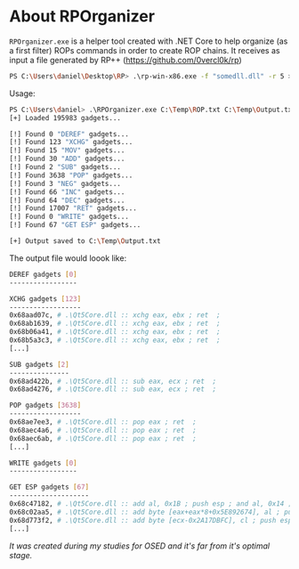 # About RPOrganizer

`RPOrganizer.exe` is a helper tool created with .NET Core to help organize (as a first filter) ROPs commands in order to create ROP chains.
It receives as input a file generated by RP++ (https://github.com/0vercl0k/rp)

```bash
PS C:\Users\daniel\Desktop\RP> .\rp-win-x86.exe -f "somedll.dll" -r 5 > rop.txt
```

Usage:

```bash
PS C:\Users\daniel> .\RPOrganizer.exe C:\Temp\ROP.txt C:\Temp\Output.txt
[+] Loaded 195983 gadgets...

[!] Found 0 "DEREF" gadgets...
[!] Found 123 "XCHG" gadgets...
[!] Found 15 "MOV" gadgets...
[!] Found 30 "ADD" gadgets...
[!] Found 2 "SUB" gadgets...
[!] Found 3638 "POP" gadgets...
[!] Found 3 "NEG" gadgets...
[!] Found 66 "INC" gadgets...
[!] Found 64 "DEC" gadgets...
[!] Found 17007 "RET" gadgets...
[!] Found 0 "WRITE" gadgets...
[!] Found 67 "GET ESP" gadgets...

[+] Output saved to C:\Temp\Output.txt
```

The output file would loook like:

```bash
DEREF gadgets [0]
-----------------

XCHG gadgets [123]
------------------
0x68aad07c, # .\Qt5Core.dll :: xchg eax, ebx ; ret  ;
0x68ab1639, # .\Qt5Core.dll :: xchg eax, ebx ; ret  ;
0x68b06a41, # .\Qt5Core.dll :: xchg eax, ebx ; ret  ;
0x68b5a3c3, # .\Qt5Core.dll :: xchg eax, ebx ; ret  ;
[...]

SUB gadgets [2]
---------------
0x68ad422b, # .\Qt5Core.dll :: sub eax, ecx ; ret  ;
0x68ad4276, # .\Qt5Core.dll :: sub eax, ecx ; ret  ;

POP gadgets [3638]
------------------
0x68ae7ee3, # .\Qt5Core.dll :: pop eax ; ret  ;
0x68aec4a6, # .\Qt5Core.dll :: pop eax ; ret  ;
0x68aec6ab, # .\Qt5Core.dll :: pop eax ; ret  ;
[...]

WRITE gadgets [0]
-----------------

GET ESP gadgets [67]
--------------------
0x68c47182, # .\Qt5Core.dll :: add al, 0x1B ; push esp ; and al, 0x14 ; add esp, 0x28 ; pop ebx ; ret  ;
0x68c02aa5, # .\Qt5Core.dll :: add byte [eax+eax*8+0x5E892674], al ; push esp ; add esp, 0x14 ; pop ebx ; pop esi ; retn 0x0004 ;
0x68d773f2, # .\Qt5Core.dll :: add byte [ecx-0x2A17DBFC], cl ; push esp ; sar edi, cl ; add esp, 0x18 ; pop ebx ; ret  ;
[...]
```

*It was created during my studies for OSED and it's far from it's optimal stage.*
